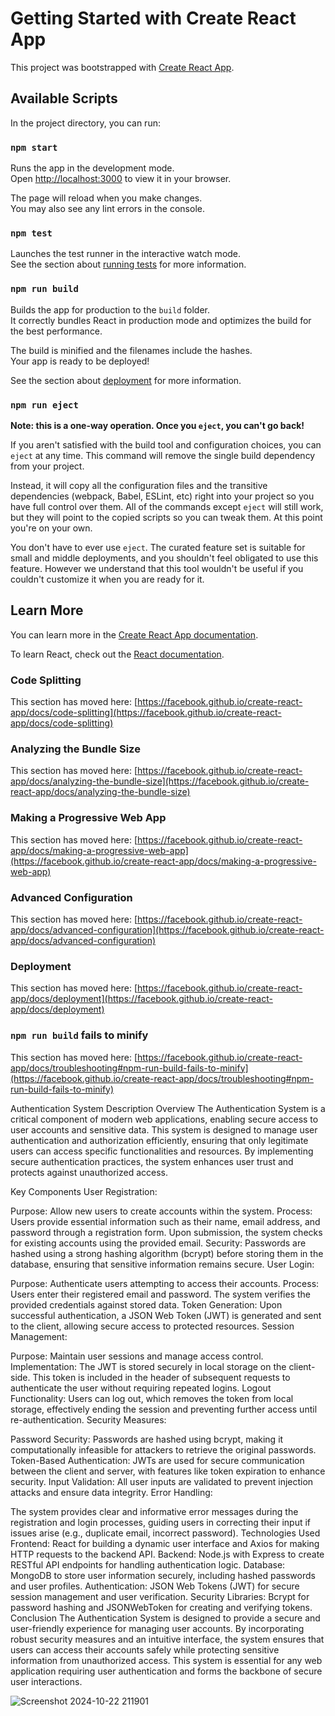 # Getting Started with Create React App

This project was bootstrapped with [Create React App](https://github.com/facebook/create-react-app).

## Available Scripts

In the project directory, you can run:

### `npm start`

Runs the app in the development mode.\
Open [http://localhost:3000](http://localhost:3000) to view it in your browser.

The page will reload when you make changes.\
You may also see any lint errors in the console.

### `npm test`

Launches the test runner in the interactive watch mode.\
See the section about [running tests](https://facebook.github.io/create-react-app/docs/running-tests) for more information.

### `npm run build`

Builds the app for production to the `build` folder.\
It correctly bundles React in production mode and optimizes the build for the best performance.

The build is minified and the filenames include the hashes.\
Your app is ready to be deployed!

See the section about [deployment](https://facebook.github.io/create-react-app/docs/deployment) for more information.

### `npm run eject`

**Note: this is a one-way operation. Once you `eject`, you can't go back!**

If you aren't satisfied with the build tool and configuration choices, you can `eject` at any time. This command will remove the single build dependency from your project.

Instead, it will copy all the configuration files and the transitive dependencies (webpack, Babel, ESLint, etc) right into your project so you have full control over them. All of the commands except `eject` will still work, but they will point to the copied scripts so you can tweak them. At this point you're on your own.

You don't have to ever use `eject`. The curated feature set is suitable for small and middle deployments, and you shouldn't feel obligated to use this feature. However we understand that this tool wouldn't be useful if you couldn't customize it when you are ready for it.

## Learn More

You can learn more in the [Create React App documentation](https://facebook.github.io/create-react-app/docs/getting-started).

To learn React, check out the [React documentation](https://reactjs.org/).

### Code Splitting

This section has moved here: [https://facebook.github.io/create-react-app/docs/code-splitting](https://facebook.github.io/create-react-app/docs/code-splitting)

### Analyzing the Bundle Size

This section has moved here: [https://facebook.github.io/create-react-app/docs/analyzing-the-bundle-size](https://facebook.github.io/create-react-app/docs/analyzing-the-bundle-size)

### Making a Progressive Web App

This section has moved here: [https://facebook.github.io/create-react-app/docs/making-a-progressive-web-app](https://facebook.github.io/create-react-app/docs/making-a-progressive-web-app)

### Advanced Configuration

This section has moved here: [https://facebook.github.io/create-react-app/docs/advanced-configuration](https://facebook.github.io/create-react-app/docs/advanced-configuration)

### Deployment

This section has moved here: [https://facebook.github.io/create-react-app/docs/deployment](https://facebook.github.io/create-react-app/docs/deployment)

### `npm run build` fails to minify

This section has moved here: [https://facebook.github.io/create-react-app/docs/troubleshooting#npm-run-build-fails-to-minify](https://facebook.github.io/create-react-app/docs/troubleshooting#npm-run-build-fails-to-minify)

Authentication System Description
Overview
The Authentication System is a critical component of modern web applications, enabling secure access to user accounts and sensitive data. This system is designed to manage user authentication and authorization efficiently, ensuring that only legitimate users can access specific functionalities and resources. By implementing secure authentication practices, the system enhances user trust and protects against unauthorized access.

Key Components
User Registration:

Purpose: Allow new users to create accounts within the system.
Process: Users provide essential information such as their name, email address, and password through a registration form. Upon submission, the system checks for existing accounts using the provided email.
Security: Passwords are hashed using a strong hashing algorithm (bcrypt) before storing them in the database, ensuring that sensitive information remains secure.
User Login:

Purpose: Authenticate users attempting to access their accounts.
Process: Users enter their registered email and password. The system verifies the provided credentials against stored data.
Token Generation: Upon successful authentication, a JSON Web Token (JWT) is generated and sent to the client, allowing secure access to protected resources.
Session Management:

Purpose: Maintain user sessions and manage access control.
Implementation: The JWT is stored securely in local storage on the client-side. This token is included in the header of subsequent requests to authenticate the user without requiring repeated logins.
Logout Functionality: Users can log out, which removes the token from local storage, effectively ending the session and preventing further access until re-authentication.
Security Measures:

Password Security: Passwords are hashed using bcrypt, making it computationally infeasible for attackers to retrieve the original passwords.
Token-Based Authentication: JWTs are used for secure communication between the client and server, with features like token expiration to enhance security.
Input Validation: All user inputs are validated to prevent injection attacks and ensure data integrity.
Error Handling:

The system provides clear and informative error messages during the registration and login processes, guiding users in correcting their input if issues arise (e.g., duplicate email, incorrect password).
Technologies Used
Frontend: React for building a dynamic user interface and Axios for making HTTP requests to the backend API.
Backend: Node.js with Express to create RESTful API endpoints for handling authentication logic.
Database: MongoDB to store user information securely, including hashed passwords and user profiles.
Authentication: JSON Web Tokens (JWT) for secure session management and user verification.
Security Libraries: Bcrypt for password hashing and JSONWebToken for creating and verifying tokens.
Conclusion
The Authentication System is designed to provide a secure and user-friendly experience for managing user accounts. By incorporating robust security measures and an intuitive interface, the system ensures that users can access their accounts safely while protecting sensitive information from unauthorized access. This system is essential for any web application requiring user authentication and forms the backbone of secure user interactions.


![Screenshot 2024-10-22 211901](https://github.com/user-attachments/assets/4dea433c-d830-43a5-abc1-92cf336442c7)
